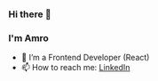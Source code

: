 ### Hi there 👋

### I'm Amro

- 🔭 I’m a Frontend Developer (React)
- 📫 How to reach me: [LinkedIn](https://www.linkedin.com/in/amro-saad-4a987694/)


<!--
**amrosaad93/amrosaad93** is a ✨ _special_ ✨ repository because its `README.md` (this file) appears on your GitHub profile.

Here are some ideas to get you started:

- 🔭 I’m currently working on ...
- 🌱 I’m currently learning ...
- 👯 I’m looking to collaborate on ...
- 🤔 I’m looking for help with ...
- 💬 Ask me about ...
- 📫 How to reach me: ...
- 😄 Pronouns: ...
- ⚡ Fun fact: ...
-->
